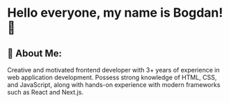 # Hello everyone, my name is Bogdan! 👋

## 💫 About Me:
Сreative and motivated frontend developer with 3+ years of experience in web application development. Possess strong knowledge of HTML, CSS, and JavaScript, along with hands-on experience with modern frameworks such as React and Next.js.



